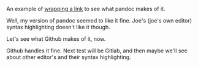 An example of [wrapping a 
link](http://example.com) to see what pandoc makes of it.


Well, my version of pandoc seemed to like it fine. Joe's (joe's own editor)
syntax highlighting doesn't like it though.

Let's see what Github makes of it, now.

Github handles it fine. Next test will be Gitlab, and then maybe we'll see
about other editor's and their syntax highlighting.

